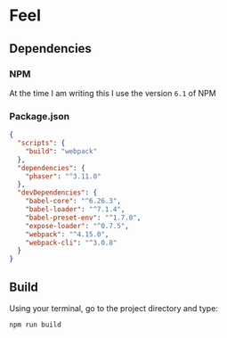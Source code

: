 # Feel

## Dependencies

### NPM

At the time I am writing this I use the version `6.1` of NPM

### Package.json
```json
{
  "scripts": {
    "build": "webpack"
  },
  "dependencies": {
    "phaser": "^3.11.0"
  },
  "devDependencies": {
    "babel-core": "^6.26.3",
    "babel-loader": "^7.1.4",
    "babel-preset-env": "^1.7.0",
    "expose-loader": "^0.7.5",
    "webpack": "^4.15.0",
    "webpack-cli": "^3.0.8"
  }
}
```

## Build

Using your terminal, go to the project directory and type:

```bash
npm run build
```

